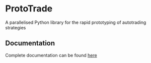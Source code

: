# ProtoTrade

A parallelised Python library for the rapid prototyping of autotrading strategies


## Documentation

Complete documentation can be found [here](https://scott943.github.io/Prototrade_Docs/)


                    
